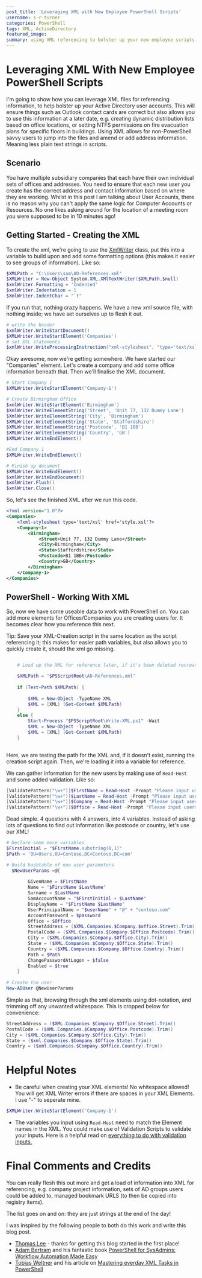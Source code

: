 ```yaml
---
post_title: 'Leveraging XML with New Employee PowerShell Scripts'
username: s-r-turner
categories: PowerShell
tags: XML, ActiveDirectory
featured_image:
summary: using XML referencing to bolster up your new employee scripts with information.
---
```

# Leveraging XML With New Employee PowerShell Scripts

I'm going to show how you can leverage XML files for referencing information, to help bolster up your Active Directory user accounts. 
This will ensure things such as Outlook contact cards are correct but also allows you to use this information at a later date, e.g. creating dynamic distribution lists based on office locations, or setting NTFS permissions on fire evacuation plans for specific floors in buildings.
Using XML allows for non-PowerShell savvy users to jump into the files and amend or add address information. Meaning less plain text strings in scripts.

## Scenario

You have multiple subsidiary companies that each have their own individual sets of offices and addresses. 
You need to ensure that each new user you create has the correct address and contact information based on where they are working.
Whilst in this post I am talking about User Accounts, there is no reason why you can't apply the same logic for Computer Accounts or Resources. 
No one likes asking around for the location of a meeting room you were supposed to be in 10 minutes ago!

## Getting Started - Creating the XML

To create the xml, we're going to use the [XmlWriter](https://docs.microsoft.com/en-us/dotnet/api/system.xml.xmlwriter?view=net-5.0) class, put this into a variable to build upon and add some formatting options (this makes it easier to see groups of information). Like so:

```powershell
$XMLPath = "C:\Users\sam\AD-References.xml"
$XMLWriter = New-Object System.XML.XMlTextWriter($XMLPath,$null)
$xmlWriter.Formatting = 'Indented'
$xmlWriter.Indentation = 1
$XmlWriter.IndentChar = "`t"
```
If you run that, nothing crazy happens. We have a new xml source file, with nothing inside; we have set ourselves up to flesh it out.

```powershell
# write the header
$xmlWriter.WriteStartDocument()
$XMLWriter.WriteStartElement('Companies')
# set XSL statements
$xmlWriter.WriteProcessingInstruction("xml-stylesheet", "type='text/xsl' href='style.xsl'")
```
Okay awesome, now we're getting somewhere. We have started our "Companies" element. Let's create a company and add some office information beneath that. Then we'll finalise the XML document.

```powershell
# Start Company 1
$XMLWriter.WriteStartElement('Company-1')

# Create Birmingham Office
$xmlWriter.WriteStartElement('Birmingham')
$XmlWriter.WriteElementString('Street', 'Unit 77, 132 Dummy Lane')
$XmlWriter.WriteElementString('City', 'Birmingham')
$XMLWriter.WriteElementString('State', 'Staffordshire')
$XMLWriter.WriteElementString('Postcode', 'B1 1BB')
$XMLWriter.WriteElementString('Country', 'GB')
$XMLWriter.WriteEndElement()

#End Company 1
$XMLWriter.WriteEndElement()

# Finish up document
$XMLWriter.WriteEndElement()
$xmlWriter.WriteEndDocument()
$xmlWriter.Flush()
$xmlWriter.Close()
```

So, let's see the finished XML after we run this code.

```xml
<?xml version="1.0"?>
<Companies>
	<?xml-stylesheet type='text/xsl' href='style.xsl'?>
	<Company-1>
		<Birmingham>
			<Street>Unit 77, 132 Dummy Lane</Street>
			<City>Birmingham</City>
			<State>Staffordshire</State>
			<Postcode>B1 1BB</Postcode>
			<Country>GB</Country>
		</Birmingham>
	</Company-1>
</Companies>
```
## PowerShell - Working With XML

So, now we have some useable data to work with PowerShell on. You can add more elements for Offices/Companies you are creating users for. It becomes clear how you reference this next. 

Tip: Save your XML-Creation script in the same location as the script referencing it; this makes for easier path variables, but also allows you to quickly create it, should the xml go missing.

```powershell

    # Load up the XML for reference later, if it's been deleted recreate it using the creation script.

    $XMLPath = "$PSScriptRoot\AD-References.xml"
    
    if (Test-Path $XMLPath) {
        
        $XML = New-Object -TypeName XML
        $XML = [XML] (Get-Content $XMLPath)
    }
    else {
        Start-Process "$PSScriptRoot\Write-XML.ps1" -Wait
        $XML = New-Object -TypeName XML
        $XML = [XML] (Get-Content $XMLPath)
    }
    
```
Here, we are testing the path for the XML and, if it doesn't exist, running the creation script again. Then, we're loading it into a variable for reference.

We can gather information for the new users by making use of `Read-Host` and some added validation. Like so:

```powershell
[ValidatePattern("\w+")]$FirstName = Read-Host -Prompt "Please input users first name"
[ValidatePattern("\w+")]$LastName = Read-Host -Prompt "Please input users last name"
[ValidatePattern("\w+")]$Company = Read-Host -Prompt "Please input users company"
[ValidatePattern("\w+")]$Office = Read-Host -Prompt "Please input users office"
```
Dead simple. 4 questions with 4 answers, into 4 variables. Instead of asking lots of questions to find out information like postcode or country, let's use our XML!

```powershell
# Declare some more variables
$FirstInitial = "$FirstName.substring(0,1)"
$Path = 'OU=Users,OU=Contoso,DC=Contoso,DC=com'

# Build hashtable of new user parameters
  $NewUserParams =@{
    
        GivenName = $FirstName
        Name = "$FirstName $LastName"
        Surname = $LastName
        SamAccountName = "$FirstInitial + $LastName"
        DisplayName = "$FirstName $LastName"
        UserPrincipalName = "$userName" + "@" + "contoso.com"
        AccountPassword = $password
        Office = $Office
        StreetAddress = ($XML.Companies.$Company.$office.Street).Trim()
        PostalCode = ($XML.Companies.$Company.$Office.Postcode).Trim()
        City = ($XML.Companies.$Company.$Office.City).Trim()
        State = ($XML.Companies.$Company.$Office.State).Trim()
        Country = ($XML.Companies.$Company.$Office.Country).Trim()
        Path = $Path
        ChangePasswordAtLogon = $false
        Enabled = $true
    }
    
# Create the user
New-ADUser @NewUserParams
```
Simple as that, browsing through the xml elements using dot-notation, and trimming off any unwanted whitespace. This is cropped below for convenience:
```powershell
StreetAddress = ($XML.Companies.$Company.$Office.Street).Trim()
PostalCode = ($XML.Companies.$Company.$Office.Postcode).Trim()
City = ($XML.Companies.$Company.$Office.City).Trim()
State = ($xml.Companies.$Company.$Office.State).Trim()
Country = ($xml.Companies.$Company.$Office.Country).Trim()
```
# Helpful Notes
* Be careful when creating your XML elements! No whitespace allowed! You will get XML Writer errors if there are spaces in your XML Elements. I use "-" to seperate mine.
```powershell
$XMLWriter.WriteStartElement('Company-1')
```
* The variables you input using `Read-Host` need to match the Element names in the XML. You could make use of Validation Scripts to validate your inputs. Here is a helpful read on [everything to do with validation inputs.](https://adamtheautomator.com/powershell-validatescript)
# Final Comments and Credits

You can really flesh this out more and get a load of information into XML for referencing, e.g. company project information, sets of AD groups users could be added to, managed bookmark URLS (to then be copied into registry items). 

The list goes on and on: they are just strings at the end of the day! 

I was inspired by the following people to both do this work and write this blog post.

* [Thomas Lee](https://twitter.com/doctordns) - thanks for getting this blog started in the first place!
* [Adam Bertram](https://twitter.com/adbertram) and his fantastic book [PowerShell for SysAdmins: Workflow Automation Made Easy](https://nostarch.com/powershellsysadmins)
* [Tobias Weltner](https://twitter.com/TobiasPSP) and his article on [Mastering everday XML Tasks in PowerShell](https://www.powershellmagazine.com/2013/08/19/mastering-everyday-xml-tasks-in-powershell)
